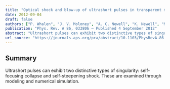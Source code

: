 ```yaml
---
title: "Optical shock and blow-up of ultrashort pulses in transparent media"
date: 2012-09-04
draft: false
authors: ["P. Whalen", "J. V. Moloney", "A. C. Newell", "K. Newell", "M. Kolesik"]
publication: "Phys. Rev. A 86, 033806 – Published 4 September 2012"
abstract: "Ultrashort pulses can exhibit two distinctive types of singularity: self-focusing collapse and self-steepening shock. We examine various ultrashort pulse propagation models and their relative effectiveness in explaining these phenomena. In particular, the modified Kadomtsev-Petviashvilli equation of type 1 (MKP1) is examined in some detail. We show that MKP1 is not simply a few-cycle pulse model but is valid in a more general broad spectrum setting. Furthermore, we emphasize that the dispersion of the MKP1 model can result in poor estimation of frequency-dependent phenomena, such as harmonic generation, which occur far away from the carrier frequency. Some of this loss of accuracy can be removed by using a more general MKP1 dispersion relation."
url_source: "https://journals.aps.org/pra/abstract/10.1103/PhysRevA.86.033806"
---
```


## Summary

Ultrashort pulses can exhibit two distinctive types of singularity: self-focusing collapse and self-steepening shock. These are examined through modeling and numerical simulation.

